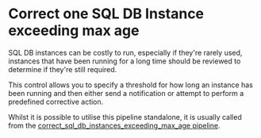# Correct one SQL DB Instance exceeding max age

SQL DB instances can be costly to run, especially if they're rarely used, instances that have been running for a long time should be reviewed to determine if they're still required.

This control allows you to specify a threshold for how long an instance has been running and then either send a notification or attempt to perform a predefined corrective action.

Whilst it is possible to utilise this pipeline standalone, it is usually called from the [correct_sql_db_instances_exceeding_max_age pipeline](https://hub.flowpipe.io/mods/turbot/gcp_thrifty/pipelines/gcp_thrifty.pipeline.correct_sql_db_instances_exceeding_max_age).